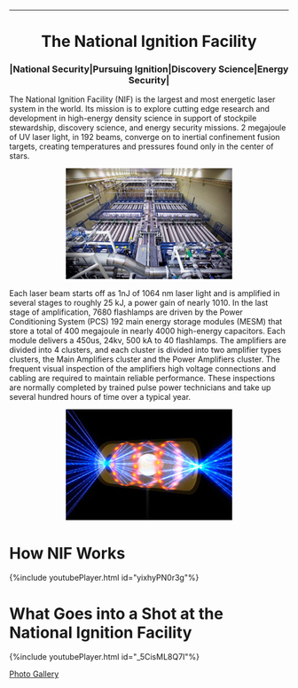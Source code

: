 ___
<div align="center"><H1>The National Ignition Facility</H1></div>
<div align="center"><H3>|National Security|Pursuing Ignition|Discovery Science|Energy Security|</H3></div>

The National Ignition Facility (NIF) is the largest and most energetic laser system in the world. Its mission is to explore cutting edge research and development in high-energy density science in support of stockpile stewardship, discovery science, and energy security missions. 2 megajoule of UV laser light, in 192 beams, converge on to inertial confinement fusion targets, creating temperatures and pressures found only in the center of stars. 

<p align="center">
  <img src="https://github.com/MESMerizing-Engineers/MESMerizing-Engineers/blob/gh-pages/docs/photos/amplification.jpg">
</p>

Each laser beam starts off as 1nJ of 1064 nm laser light and is amplified in several stages to roughly 25 kJ, a power gain of nearly 1010. In the last stage of amplification, 7680 flashlamps are driven by the Power Conditioning System (PCS) 192 main energy storage modules (MESM) that store a total of 400 megajoule in nearly 4000 high-energy capacitors. Each module delivers a 450us, 24kv, 500 kA to 40 flashlamps. The amplifiers are divided into 4 clusters, and each cluster is divided into two amplifier types clusters, the Main Amplifiers cluster and the Power Amplifiers cluster.
The frequent visual inspection of the amplifiers high voltage connections and cabling are required to maintain reliable performance. These inspections are normally completed by trained pulse power technicians and take up several hundred hours of time over a typical year.

<p align="center">
  <img src="https://github.com/MESMerizing-Engineers/MESMerizing-Engineers/blob/gh-pages/docs/photos/ignition2.jpg">
</p>

# How NIF Works

{%include youtubePlayer.html id="yixhyPN0r3g"%}

# What Goes into a Shot at the National Ignition Facility

{%include youtubePlayer.html id="_5CisML8Q7I"%}

[Photo Gallery](https://lasers.llnl.gov/media/photo-gallery)


